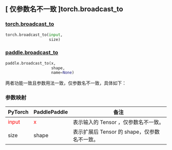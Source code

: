 ## [ 仅参数名不一致 ]torch.broadcast_to

### [torch.broadcast_to](https://pytorch.org/docs/stable/generated/torch.broadcast_to.html?highlight=broadcast_to#torch.broadcast_to)

```python
torch.broadcast_to(input,
                   size)
```

### [paddle.broadcast_to](https://www.paddlepaddle.org.cn/documentation/docs/zh/develop/api/paddle/broadcast_to_cn.html#broadcast-to)

```python
paddle.broadcast_to(x,
                    shape,
                    name=None)
```

两者功能一致且参数用法一致，仅参数名不一致，具体如下：
### 参数映射

| PyTorch       | PaddlePaddle | 备注                                                   |
| ------------- | ------------ | ------------------------------------------------------ |
| <font color='red'>input</font>| <font color='red'>x</font> | 表示输入的 Tensor ，仅参数名不一致。  |
| size | shape | 表示扩展后 Tensor 的 shape，仅参数名不一致。  |
